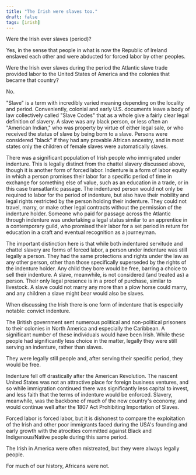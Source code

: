 ```yaml
---
title: "The Irish were slaves too."
draft: false
tags: [irish]
---
```


Were the Irish ever slaves (period)?  
  
Yes, in the sense that people in what is now the Republic of Ireland enslaved each other and were abducted for forced labor by other peoples.  
  
Were the Irish ever slaves during the period the Atlantic slave trade provided labor to the United States of America and the colonies that became that country?  
  
No.  
  
"Slave" is a term with incredibly varied meaning depending on the locality and period. Conveniently, colonial and early U.S. documents leave a body of law collectively called "Slave Codes" that as a whole give a fairly clear legal definition of slavery. A slave was any black person, or less often an "American Indian," who was property by virtue of either legal sale, or who received the status of slave by being born to a slave. Persons were considered "black" if they had any provable African ancestry, and in most states only the children of female slaves were automatically slaves.  
  
There was a significant population of Irish people who immigrated under indenture. This is legally distinct from the chattel slavery discussed above, though it is another form of forced labor. Indenture is a form of labor equity in which a person promises their labor for a specific period of time in exchange for something else of value, such as an education in a trade, or in this case transatlantic passage. The indentured person would not only be required to labor for the period of indenture, but also have their mobility and legal rights restricted by the person holding their indenture. They could not travel, marry, or make other legal contracts without the permission of the indenture holder. Someone who paid for passage across the Atlantic through indenture was undertaking a legal status similar to an apprentice in a contemporary guild, who promised their labor for a set period in return for education in a craft and eventual recognition as a journeyman.  
  
The important distinction here is that while both indentured servitude and chattel slavery are forms of forced labor, a person under indenture was still legally a person. They had the same protections and rights under the law as any other person, other than those specifically superseded by the rights of the indenture holder. Any child they bore would be free, barring a choice to sell their indenture. A slave, meanwhile, is not considered (and treated as) a person. Their only legal presence is in a proof of purchase, similar to livestock. A slave could not marry any more than a plow horse could marry, and any children a slave might bear would also be slaves.  
  
When discussing the Irish there is one form of indenture that is especially notable: convict indenture.  
  
The British government sent numerous political and non-political prisoners to their colonies in North America and especially the Caribbean. A significant number of these individuals would have been Irish. While these people had significantly less choice in the matter, legally they were still serving an indenture, rather than slaves.  
  
They were legally still people and, after serving their specific period, they would be free.  
  
Indenture fell off drastically after the American Revolution. The nascent United States was not an attractive place for foreign business ventures, and so while immigration continued there was significantly less capital to invest, and less faith that the terms of indenture would be enforced. Slavery, meanwhile, was the backbone of much of the new country's economy, and would continue well after the 1807 Act Prohibiting Importation of Slaves.  
  
Forced labor is forced labor, but it is dishonest to compare the exploitation of the Irish and other poor immigrants faced during the USA's founding and early growth with the atrocities committed against Black and Indigenous/Native people during this same period.  
  
The Irish in America were often mistreated, but they were always legally people.  
  
For much of our history, Africans were not.

